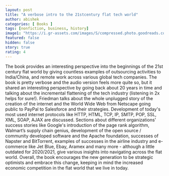 ```yaml
---
layout: post
title: "A verbose intro to the 21stcentury flat tech world"
author: abishek
categories: [ Books ]
tags: [nonfiction, business, history]
image1: "https://i.gr-assets.com/images/S/compressed.photo.goodreads.com/books/1442191453l/1911._SY475_.jpg"
featured: false
hidden: false
story: true
rating: 4
---
```


The book provides an interesting perspective into the beginnings of the 21st century flat world by giving countless examples of outsourcing activities to India/China, and remote work across various global tech companies. The book is pretty verbose and the audio version feels more quite so, but it shared an interesting perspective by going back about 20 years in time and talking about the incremental flattening of the tech industry (listening in 2x helps for sure!). Friedman talks about the whole unplugged story of the creation of the internet and the World Wide Web from Netscape going public to PayPal to Salesforce and their strategies. Development of today's most used internet protocols like HTTP, HTML, TCP, IP, SMTP, POP, SSL, XML, SOAP, AJAX are discussed. Sections about different organizations' success stories like Google's introduction of the page rank algorithm, Walmart’s supply chain genius, development of the open source / community developed software and the Apache foundation, successes of Napster and BitTorrent, examples of successes in the airline industry and e-commerce like Jet Blue, Ebay, Aramex and many more - although a little outdated for 2020/2021, give various insights into navigating across the flat world. Overall, the book encourages the new generation to be strategic optimists and embrace this change, keeping in mind the increased economic competition in the flat world that we live in today.